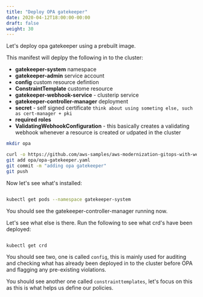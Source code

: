 ```yaml
---
title: "Deploy OPA gatekeeper"
date: 2020-04-12T18:00:00-00:00
draft: false
weight: 30
---
```


Let's deploy opa gatekeeper using a prebuilt image.

This manifest will deplpy the following in to the cluster:

- **gatekeeper-system** namespace
- **gatekeeper-admin** service account
- **config** custom resource defintion
- **ConstraintTemplate** custome resource
- **gatekeeper-webhook-service** - clusterip service
- **gatekeeper-controller-manager** deployment
- **secret** - self signed certificate `think about using someting else, such as cert-manager + pki`
- **required roles**
- **ValidatingWebhookConfiguration** - this basically creates a validating webhook whenever a resource is created or udpated in the cluster


```bash
mkdir opa

curl -o https://github.com/aws-samples/aws-modernization-gitops-with-weaveworks/tree/master/content/30_workshop_03_grc/content/30_workshop_03_grc/120_deploy_opa_gatekeeper/deploy.files/opa-gatekeper.yaml
git add opa/opa-gatekeeper.yaml
git commit -m "adding opa gatekeeper"
git push
```

Now let's see what's installed:

```bash

kubectl get pods --namespace gatekeeper-system

```

You should see the gatekeeper-controller-manager running now.

Let's see what else is there. Run the following to see what crd's have been deployed:

```bash

kubectl get crd
```

You should see two, one is called `config`, this is mainly used for auditing and checking what has already been deployed in to the cluster before OPA and flagging any pre-existing violations.

You should see another one called `constrainttemplates`, let's focus on this as this is what helps us define our policies.
